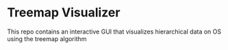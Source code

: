 # Treemap Visualizer
 
This repo contains an interactive GUI that visualizes hierarchical data on OS using the treemap algorithm